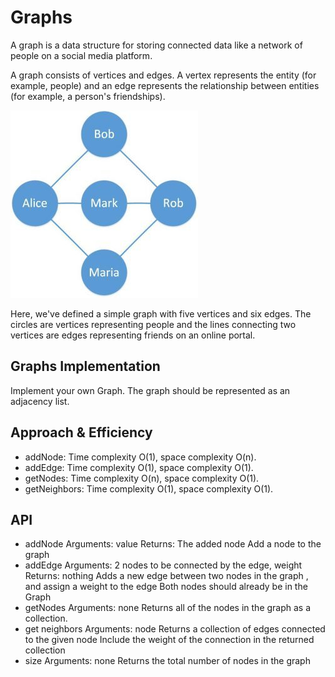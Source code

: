 # Graphs

A graph is a data structure for storing connected data like a network of people on a social media platform.

A graph consists of vertices and edges. A vertex represents the entity (for example, people) and an edge represents the relationship between entities (for example, a person's friendships).

![graph](./graph1.jpg)

Here, we've defined a simple graph with five vertices and six edges. The circles are vertices representing people and the lines connecting two vertices are edges representing friends on an online portal.

## Graphs Implementation

Implement your own Graph. The graph should be represented as an adjacency list.


## Approach & Efficiency

- addNode: Time complexity O(1), space complexity O(n).
- addEdge: Time complexity O(1), space complexity O(1).
- getNodes: Time complexity O(n), space complexity O(1).
- getNeighbors: Time complexity O(1), space complexity O(1).

## API

- addNode
Arguments: value
Returns: The added node
Add a node to the graph
- addEdge
Arguments: 2 nodes to be connected by the edge, weight
Returns: nothing
Adds a new edge between two nodes in the graph , and assign a weight to the edge
Both nodes should already be in the Graph
- getNodes
Arguments: none
Returns all of the nodes in the graph as a collection.
- get neighbors
Arguments: node
Returns a collection of edges connected to the given node
Include the weight of the connection in the returned collection
- size
Arguments: none
Returns the total number of nodes in the graph
